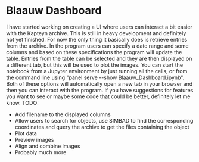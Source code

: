 # Blaauw Dashboard
I have started working on creating a UI where users can interact a bit easier with the Kapteyn archive. This is still in heavy development and definitely not yet finished. For now the only thing it basically does is retrieve entries from the archive. In the program users can specify a date range and some columns and based on these specifications the program will update the table. Entries from the table can be selected and they are then displayed on a different tab, but this will be used to plot the images.
You can start the notebook from a Jupyter environment by just running all the cells, or from the command line using "panel serve --show Blaauw_Dashboard.ipynb". Both of these options will automatically open a new tab in your browser and then you can interact with the program.
If you have suggestions for features you want to see or maybe some code that could be better, definitely let me know.
TODO:
- Add filename to the displayed columns
- Allow users to search for objects, use SIMBAD to find the corresponding coordinates and query the archive to get the files containing the object
- Plot data
- Preview images
- Align and combine images
- Probably much more
